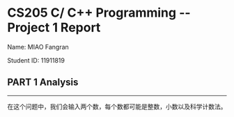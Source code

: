 # CS205 C/ C++ Programming -- Project 1 Report

Name: MIAO Fangran

Student ID: 11911819

## PART 1 Analysis
---
在这个问题中，我们会输入两个数，每个数都可能是整数，小数以及科学计数法。